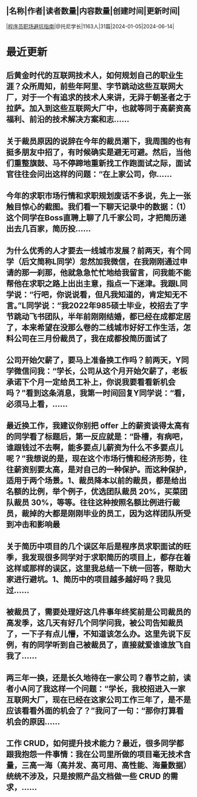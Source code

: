 |名称|作者|读者数量|内容数量|创建时间|更新时间|
---
|[程序员职场避坑指南](https://xiaobot.net/p/Tony6688?refer=0b133df9-27dc-423b-8101-639049001c13)|@托尼学长|1163人|31篇|2024-01-05|2024-06-14|

# 最近更新
## 后黄金时代的互联网技术人，如何规划自己的职业生涯？众所周知，前些年阿里、字节跳动这些互联网大厂，对于一个有追求的技术人来讲，无异于朝圣者之于拉萨。加入到这些互联网大厂中，也就等同于高薪资高福利、前沿的技术解决方案和志......
## 关于裁员原因的说辞在今年的裁员潮下，我周围的也有挺多朋友中招了，有时候确实是避无可避。然后，当他们重整旗鼓、马不停蹄地重新找工作跑面试之际，面试官往往会问出这样的问题：“在上家公司，你......
## 今年的求职市场行情和求职规划废话不多说，先上一张触目惊心的截图。我们看一下聊天记录中的数据：（1）这个同学在Boss直聘上聊了几千家公司，才把简历递出去几百家，简历投......
## 为什么优秀的人才要去一线城市发展？前两天，有个同学（后文简称L同学）忽然加我微信，在我刚刚通过申请的那一刹那，他就急急忙忙地给我留言，问我能不能帮他在求职之路上出出主意，指点一下迷津。我跟L同学说：“行吧，你说说看，但凡我知道的，肯定知无不言。”L同学说：“我2022年985硕士毕业，校招去了字节跳动飞书团队，半年前刚刚结婚，都已经在成都定居了，本来希望在没那么卷的二线城市好好工作生活，怎料公司在三月份裁员了，我在成都投简历面试了
## 公司开始欠薪了，要马上准备换工作吗？前两天，Y同学微信问我：“学长，公司从这个月开始欠薪了，老板承诺下个月一定给员工补上，你说我要看看新机会吗？”看到这条消息，我第一时间回复Y同学说：“看，必须马上看，......
## 最近换工作，我建议你别把 offer 上的薪资谈得太高有的同学看了标题后，第一反应就是：“卧槽，有病吧，谁跟钱过不去啊，能多要点儿薪资为什么不多要点儿呢？”我想说的是，现在这个市场行情和经济形势，往往薪资别要太高，是对自己的一种保护。而这种保护，适用于两个场景。1、裁员降本以前的裁员，都是给出名额的比例，举个例子，优选团队裁员 20%，买菜团队裁员 30%，等等。往往这种按照名额比例进行裁员，裁掉的大都是刚刚毕业的员工，因为这样团队所受到冲击和影响最
## 关于简历中项目的几个误区年后是程序员求职面试的旺季，我发现很多同学对于求职简历的项目上，都存在着这样或那样的误区，这里我总结一下统一回答，帮助大家进行避坑。1、简历中的项目越多越好吗？我见过......
## 被裁员了，需要处理好这几件事年终奖前是公司裁员的高发季，这几天有好几个同学问我，被公司告知裁员了，一下子有点儿懵，不知道该怎么办。这里先说下反例，有的同学听到自己被裁员了，直接就爱谁谁放飞自我了......
## 两三年一换，还是长久地待在一家公司？春节之前，读者小A问了我这样一个问题：“学长，我校招进入一家互联网大厂，现在已经在这家公司工作三年了，是不是应该看看外面的机会了？”我问了一句：“那你打算看机会的原因......
## 工作 CRUD，如何提升技术能力？最近，很多同学都跟我抱怨一件事情：我在公司里所做的项目毫无技术含量，三高一海（高并发、高可用、高性能、海量数据）统统不涉及，只是按照产品文档做一些 CRUD 的需求，......


